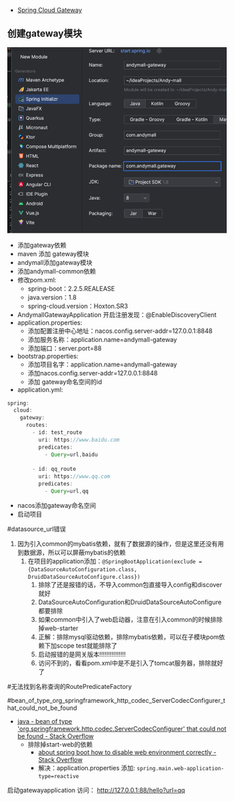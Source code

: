 - [Spring Cloud Gateway](https://docs.spring.io/spring-cloud-gateway/docs/3.0.8/reference/html/)
## 创建gateway模块
	
![](BEFORE/附件/Pasted%20image%2020231110185740.png)

- 添加gateway依赖
- maven 添加 gateway模块
- andymall添加gateway模块
- 添加andymall-common依赖
- 修改pom.xml:
	- spring-boot：2.2.5.REALEASE
	- java.version：1.8
	- spring-cloud.version：Hoxton.SR3
- AndymallGatewayApplication 开启注册发现：@EnableDiscoveryClient
- application.properties:
	- 添加配置注册中心地址：nacos.config.server-addr=127.0.0.1:8848
	- 添加服务名称：application.name=andymall-gateway
	- 添加端口：server.port=88
- bootstrap.properties:
	- 添加项目名字：application.name=andymall-gateway
	- 添加nacos.config.server-addr=127.0.0.1:8848
	- 添加 gateway命名空间的id
- application.yml:
```java
spring:
  cloud:
    gateway:
      routes:
        - id: test_route
          uri: https://www.baidu.com
          predicates:
            - Query=url,baidu

        - id: qq_route
          uri: https://www.qq.com
          predicates:
            - Query=url,qq
```
- nacos添加gateway命名空间
- 启动项目

#datasource_url错误
1. 因为引入common的mybatis依赖，就有了数据源的操作，但是这里还没有用到数据源，所以可以屏蔽mybatis的依赖
	1. 在项目的application添加：`@SpringBootApplication(exclude = {DataSourceAutoConfiguration.class, DruidDataSourceAutoConfigure.class})`
		1. 排除了还是报错的话，不导入common包直接导入config和discover就好
		2. DataSourceAutoConfiguration和DruidDataSourceAutoConfigure都要排除
		3. 如果common中引入了web启动器，注意在引入common的时候排除掉web-starter
		4. 正解：排除mysql驱动依赖，排除mybatis依赖，可以在子模块pom依赖下加scope test就能排除了
		5. 启动报错的是网关版本!!!!!!!!!!!!!!!
		6. 访问不到的，看看pom.xml中是不是引入了tomcat服务器，排除就好了

#无法找到名称查询的RoutePredicateFactory



#bean_of_type_org_springframework_http_codec_ServerCodecConfigurer_that_could_not_be_found
- [java - bean of type 'org.springframework.http.codec.ServerCodecConfigurer' that could not be found - Stack Overflow](https://stackoverflow.com/questions/52447223/bean-of-type-org-springframework-http-codec-servercodecconfigurer-that-could-n)
	- 排除掉start-web的依赖
		- [about spring boot how to disable web environment correctly - Stack Overflow](https://stackoverflow.com/questions/37187519/about-spring-boot-how-to-disable-web-environment-correctly)
		- 解决：application.properties 添加: `spring.main.web-application-type=reactive`

启动gatewayapplication 
访问：
http://127.0.0.1:88/hello?url=qq

